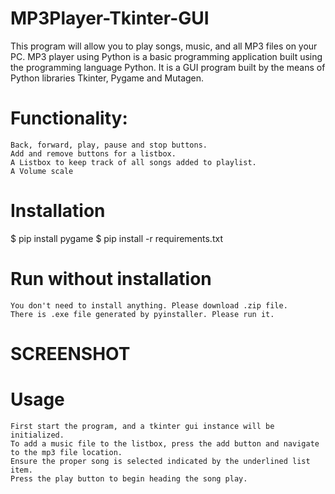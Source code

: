 # MP3Player-Tkinter-GUI
This program will allow you to play songs, music, and all MP3 files on your PC.
MP3 player using Python is a basic programming application built using the programming language Python.
It is a GUI program built by the means of Python libraries Tkinter, Pygame and Mutagen.

# Functionality:

    Back, forward, play, pause and stop buttons.
    Add and remove buttons for a listbox.
    A Listbox to keep track of all songs added to playlist.
    A Volume scale

# Installation

$ pip install pygame
$ pip install -r requirements.txt

# Run without installation

    You don't need to install anything. Please download .zip file.
    There is .exe file generated by pyinstaller. Please run it.

# SCREENSHOT




# Usage

    First start the program, and a tkinter gui instance will be initialized.
    To add a music file to the listbox, press the add button and navigate to the mp3 file location.
    Ensure the proper song is selected indicated by the underlined list item.
    Press the play button to begin heading the song play.
